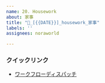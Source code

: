 ```yaml
---
name: 20. Housework
about: 家事
title: "🧼_[{{DATE}}]_housework_家事"
labels: ''
assignees: noraworld

---
```


### クイックリンク
* [ワークフローディスパッチ](https://github.com/noraworld/diary-templates-assistant/actions/workflows/housework.yml)
